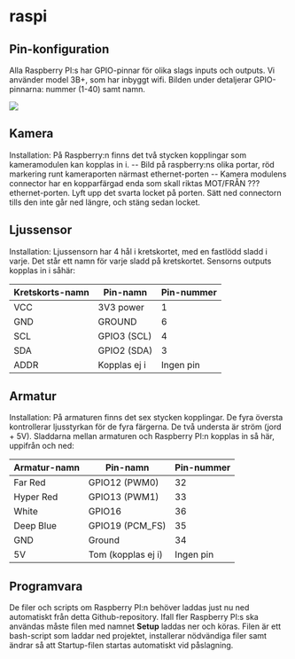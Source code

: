 # raspi

## Pin-konfiguration
Alla Raspberry PI:s har GPIO-pinnar för olika slags inputs och outputs. Vi använder model 3B+, som har inbyggt wifi.
Bilden under detaljerar GPIO-pinnarna: nummer (1-40) samt namn.

<img src="https://www.raspberrypi.org/documentation/usage/gpio/images/GPIO-Pinout-Diagram-2.png">

## Kamera
Installation:
På Raspberry:n finns det två stycken kopplingar som kameramodulen kan kopplas in i. -- Bild på raspberry:ns olika portar, röd markering runt kameraporten närmast ethernet-porten --
Kamera modulens connector har en kopparfärgad enda som skall riktas MOT/FRÅN ??? ethernet-porten.
Lyft upp det svarta locket på porten. Sätt ned connectorn tills den inte går ned längre, och stäng sedan locket.

## Ljussensor
Installation:
Ljussensorn har 4 hål i kretskortet, med en fastlödd sladd i varje. Det står ett namn för varje sladd på kretskortet.
Sensorns outputs kopplas in i såhär:

| Kretskorts-namn | Pin-namn | Pin-nummer |
| --- | --- | --- |
| VCC | 3V3 power | 1 |
| GND | GROUND | 6 |
| SCL | GPIO3 (SCL) | 4 |
| SDA | GPIO2 (SDA) | 3 |
| ADDR | Kopplas ej i | Ingen pin |

## Armatur
Installation:
På armaturen finns det sex stycken kopplingar. De fyra översta kontrollerar ljusstyrkan för de fyra färgerna. De två understa är ström (jord + 5V).
Sladdarna mellan armaturen och Raspberry PI:n kopplas in så här, uppifrån och ned:

| Armatur-namn | Pin-namn | Pin-nummer |
| --- | --- | --- |
| Far Red | GPIO12 (PWM0) | 32 |
| Hyper Red | GPIO13 (PWM1) | 33 |
| White | GPIO16 | 36 |
| Deep Blue | GPIO19 (PCM_FS) | 35 |
| GND | Ground | 34 |
| 5V | Tom (kopplas ej i) | Ingen pin |

## Programvara
De filer och scripts om Raspberry PI:n behöver laddas just nu ned automatiskt från detta Github-repository.
Ifall fler Raspberry PI:s ska användas måste filen med namnet **Setup** laddas ner och köras.
Filen är ett bash-script som laddar ned projektet, installerar nödvändiga filer samt ändrar så att Startup-filen startas automatiskt vid påslagning.
